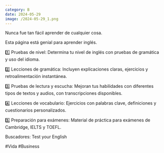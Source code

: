 ```yaml
--- 
category: B 
date: 2024-05-29 
image: /2024-05-29_1.png 
--- 
```


Nunca fue tan fácil aprender de cualquier cosa.

Esta página está genial para aprender inglés. 

1️⃣ Pruebas de nivel: Determina tu nivel de inglés con pruebas de gramática y uso del idioma.

2️⃣ Lecciones de gramática: Incluyen explicaciones claras, ejercicios y retroalimentación instantánea.

3️⃣ Pruebas de lectura y escucha: Mejoran tus habilidades con diferentes tipos de textos y audios, con transcripciones disponibles.

4️⃣ Lecciones de vocabulario: Ejercicios con palabras clave, definiciones y cuestionarios personalizados.

5️⃣ Preparación para exámenes: Material de práctica para exámenes de Cambridge, IELTS y TOEFL.

Buscadores: Test your English

#Vida #Business